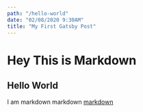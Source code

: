 ```yaml
---
path: "/hello-world"
date: "02/08/2020 9:30AM"
title: "My First Gatsby Post"
---
```


# Hey This is Markdown

## Hello World

I am markdown markdown [markdown](./secondPost)
